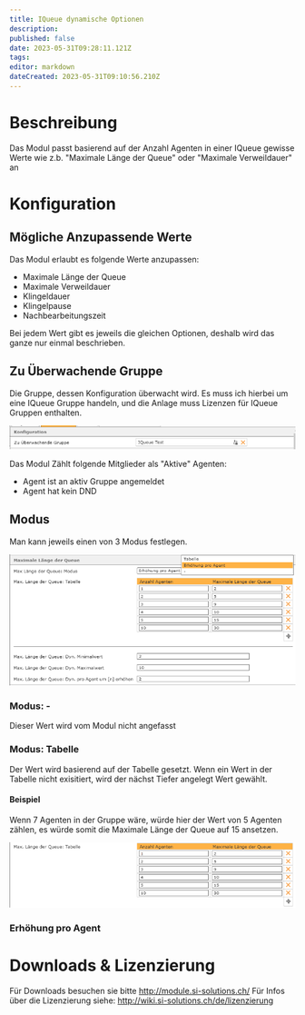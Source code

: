 ```yaml
---
title: IQueue dynamische Optionen
description: 
published: false
date: 2023-05-31T09:28:11.121Z
tags: 
editor: markdown
dateCreated: 2023-05-31T09:10:56.210Z
---
```


# Beschreibung
Das Modul passt basierend auf der Anzahl Agenten in einer IQueue gewisse Werte wie z.b. "Maximale Länge der Queue" oder "Maximale Verweildauer" an

# Konfiguration

## Mögliche Anzupassende Werte
Das Modul erlaubt es folgende Werte anzupassen:

- Maximale Länge der Queue
- Maximale Verweildauer
- Klingeldauer
- Klingelpause
- Nachbearbeitungszeit

Bei jedem Wert gibt es jeweils die gleichen Optionen, deshalb wird das ganze nur einmal beschrieben.

## Zu Überwachende Gruppe

Die Gruppe, dessen Konfiguration überwacht wird. Es muss ich hierbei um eine IQueue Gruppe handeln, und die Anlage muss Lizenzen für IQueue Gruppen enthalten.

![1.PNG](/uploads/dynamic-iqueue-config/1.PNG)


Das Modul Zählt folgende Mitglieder als "Aktive" Agenten:

- Agent ist an aktiv Gruppe angemeldet
- Agent hat kein DND

## Modus

Man kann jeweils einen von 3 Modus festlegen.

![2.PNG](/uploads/dynamic-iqueue-config/2.PNG)

### Modus: -
Dieser Wert wird vom Modul nicht angefasst

### Modus: Tabelle
Der Wert wird basierend auf der Tabelle gesetzt.
Wenn ein Wert in der Tabelle nicht exisitiert, wird der nächst Tiefer angelegt Wert gewählt.

#### Beispiel

Wenn 7 Agenten in der Gruppe wäre, würde hier der Wert von 5 Agenten zählen, es würde somit die Maximale Länge der Queue auf 15 ansetzen.

![3.PNG](/uploads/dynamic-iqueue-config/3.PNG)

### Erhöhung pro Agent






# Downloads & Lizenzierung
Für Downloads besuchen sie bitte http://module.si-solutions.ch/
Für Infos über die Lizenzierung siehe: http://wiki.si-solutions.ch/de/lizenzierung